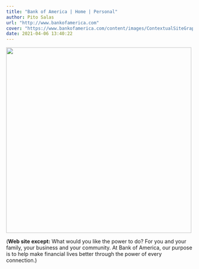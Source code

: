 ```yaml
---
title: "Bank of America | Home | Personal"
author: Pito Salas
url: "http://www.bankofamerica.com" 
cover: "https://www.bankofamerica.com/content/images/ContextualSiteGraphics/Logos/en_US/logos/colored_flagscape-v2.png" 
date: 2021-04-06 13:40:22
---
```

<img src=https://www.bankofamerica.com/content/images/ContextualSiteGraphics/Logos/en_US/logos/colored_flagscape-v2.png width="500">



(**Web site except:** What would you like the power to do? For you and your family, your business and your community. At Bank of America, our purpose is to help make financial lives better through the power of every connection.) 
